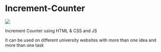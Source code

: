 # Increment-Counter
![](images/github-small)

Increment Counter using HTML &amp; CSS and JS

It can be used on different university websites with more than one idea and more than one task
